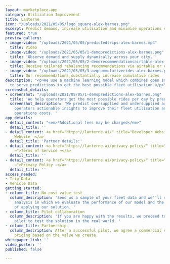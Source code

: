 ```yaml
---
layout: marketplace-app
category: Utilization Improvement
title: Lanterne
icon: "/uploads/2021/05/05/logo_square-alex-barnes.png"
excerpt: Predict demand, increase utilisation and minimise operations costs
featured: true
preview_gallery:
- image-video: "/uploads/2021/05/05/predictedtrips-alex-barnes.mp4"
  title: Video
- image-video: "/uploads/2021/05/05/1-demopredictions-alex-barnes.png"
  title: 'Observe demand and supply dynamically across your city. '
- image-video: "/uploads/2021/05/05/2-demorecommendationsairtable-alex-barnes.png"
  title: Receive tailored rebalancing recommendations via airtable or API integration
- image-video: "/uploads/2021/05/05/3-avgcummulativerides-alex-barnes.png"
  title: Our recommendations substantially increase cumulative rides
description: "<p>We use a machine learning model which combines open source and operator
  to serve predictions to get the best possible fleet utilisation.</p>"
screenshot_details:
- screenshot: "/uploads/2021/05/05/1-demopredictions-alex-barnes.png"
  title: 'We help operators get the most possible rides per day by predicting demand. '
  screenshot_description: 'We predict oversupplied and undersupplied areas, giving
    operators actionable insights to improve their fleet utilisation and minimise
    operations costs. '
app_details:
- detail_content: "<em>*Additional fees may be charged</em>"
  detail_title: ''
- detail_content: <a href="https://lanterne.ai/" title="Developer Website →">Developer
    Website →</a>
  detail_title: 'Partner details:'
- detail_content: <a href="https://lanterne.ai/privacy-policy/" title="Terms of Service
    →">Terms of Service →</a>
  detail_title: ''
- detail_content: <a href="https://lanterne.ai/privacy-policy/" title="Privacy Policy
    →">Privacy Policy →</a>
  detail_title: ''
access_needed:
- Trip Data
- Vehicle Data
getting_started:
- column_title: No-cost value test
  column_description: 'Send us a sample of your fleet data and we''ll run a preliminary
    analysis in which we evaluate the performance of our model and the potential benefit
    of applying our solution. '
- column_title: Pilot collaboration
  column_description: 'If you are happy with the results, we proceed to a one-month
    pilot to test the solution in the real world. '
- column_title: Partnership
  column_description: After a successful pilot, we agree a commercial contract with
    pricing based on the value we create.
whitepaper_link: ''
video_poster: ''
published: false

---
```

